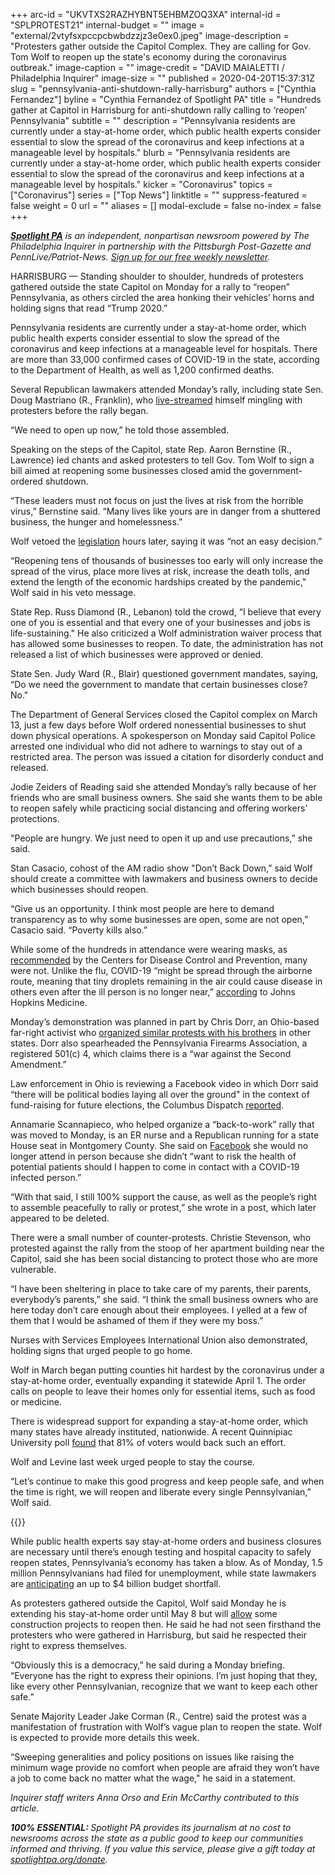 +++
arc-id = "UKVTXS2RAZHYBNT5EHBMZOQ3XA"
internal-id = "SPLPROTEST21"
internal-budget = ""
image = "external/2vtyfsxpccpcbwbdzzjz3e0ex0.jpeg"
image-description = "Protesters gather outside the Capitol Complex. They are calling for Gov. Tom Wolf to reopen up the state's economy during the coronavirus outbreak."
image-caption = ""
image-credit = "DAVID MAIALETTI / Philadelphia Inquirer"
image-size = ""
published = 2020-04-20T15:37:31Z
slug = "pennsylvania-anti-shutdown-rally-harrisburg"
authors = ["Cynthia Fernandez"]
byline = "Cynthia Fernandez of Spotlight PA"
title = "Hundreds gather at Capitol in Harrisburg for anti-shutdown rally calling to ‘reopen’ Pennsylvania"
subtitle = ""
description = "Pennsylvania residents are currently under a stay-at-home order, which public health experts consider essential to slow the spread of the coronavirus and keep infections at a manageable level by hospitals."
blurb = "Pennsylvania residents are currently under a stay-at-home order, which public health experts consider essential to slow the spread of the coronavirus and keep infections at a manageable level by hospitals."
kicker = "Coronavirus"
topics = ["Coronavirus"]
series = ["Top News"]
linktitle = ""
suppress-featured = false
weight = 0
url = ""
aliases = []
modal-exclude = false
no-index = false
+++

<a href="https://www.spotlightpa.org/"><i><b>Spotlight PA</b></i></a><i> is an independent, nonpartisan newsroom powered by The Philadelphia Inquirer in partnership with the Pittsburgh Post-Gazette and PennLive/Patriot-News. </i><a href="https://www.spotlightpa.org/newsletters"><i>Sign up for our free weekly newsletter</i></a><i>.</i>

HARRISBURG — Standing shoulder to shoulder, hundreds of protesters gathered outside the state Capitol on Monday for a rally to “reopen” Pennsylvania, as others circled the area honking their vehicles’ horns and holding signs that read “Trump 2020.”

Pennsylvania residents are currently under a stay-at-home order, which public health experts consider essential to slow the spread of the coronavirus and keep infections at a manageable level for hospitals. There are more than 33,000 confirmed cases of COVID-19 in the state, according to the Department of Health, as well as 1,200 confirmed deaths.

Several Republican lawmakers attended Monday’s rally, including state Sen. Doug Mastriano (R., Franklin), who <a href="https://www.facebook.com/SenatorDougMastriano/videos/266282137740779/" target=_blank>live-streamed</a> himself mingling with protesters before the rally began.

“We need to open up now,” he told those assembled.

Speaking on the steps of the Capitol, state Rep. Aaron Bernstine (R., Lawrence) led chants and asked protesters to tell Gov. Tom Wolf to sign a bill aimed at reopening some businesses closed amid the government-ordered shutdown.

“These leaders must not focus on just the lives at risk from the horrible virus,” Bernstine said. “Many lives like yours are in danger from a shuttered business, the hunger and homelessness.”

Wolf vetoed the <a href="https://www.spotlightpa.org/news/2020/04/pennsylvania-coronavirus-legislature-senate-vote-reopen-business/" target=_blank>legislation</a> hours later, saying it was “not an easy decision.”

“Reopening tens of thousands of businesses too early will only increase the spread of the virus, place more lives at risk, increase the death tolls, and extend the length of the economic hardships created by the pandemic," Wolf said in his veto message. 

State Rep. Russ Diamond (R., Lebanon) told the crowd, “I believe that every one of you is essential and that every one of your businesses and jobs is life-sustaining." He also criticized a Wolf administration waiver process that has allowed some businesses to reopen. To date, the administration has not released a list of which businesses were approved or denied.

State Sen. Judy Ward (R., Blair) questioned government mandates, saying, “Do we need the government to mandate that certain businesses close? No."

The Department of General Services closed the Capitol complex on March 13, just a few days before Wolf ordered nonessential businesses to shut down physical operations. A spokesperson on Monday said Capitol Police arrested one individual who did not adhere to warnings to stay out of a restricted area. The person was issued a citation for disorderly conduct and released.

Jodie Zeiders of Reading said she attended Monday’s rally because of her friends who are small business owners. She said she wants them to be able to reopen safely while practicing social distancing and offering workers’ protections.

"People are hungry. We just need to open it up and use precautions,” she said.

Stan Casacio, cohost of the AM radio show "Don’t Back Down,” said Wolf should create a committee with lawmakers and business owners to decide which businesses should reopen.

“Give us an opportunity. I think most people are here to demand transparency as to why some businesses are open, some are not open,” Casacio said. “Poverty kills also.”

<script src="https://www.spotlightpa.org/embed.js" async></script><div data-spl-embed-version="1" data-spl-src="https://www.spotlightpa.org/embeds/donate/"></div>

While some of the hundreds in attendance were wearing masks, as <a href="https://www.cdc.gov/coronavirus/2019-ncov/prevent-getting-sick/cloth-face-cover.html" target="_blank">recommended</a> by the Centers for Disease Control and Prevention, many were not. Unlike the flu, COVID-19 “might be spread through the airborne route, meaning that tiny droplets remaining in the air could cause disease in others even after the ill person is no longer near,” <a href="https://www.hopkinsmedicine.org/health/conditions-and-diseases/coronavirus/coronavirus-disease-2019-vs-the-flu" target="_blank">according</a> to Johns Hopkins Medicine.

Monday’s demonstration was planned in part by Chris Dorr, an Ohio-based far-right activist who <a href="https://www.washingtonpost.com/technology/2020/04/19/pro-gun-activists-using-facebook-groups-push-anti-quarantine-protests/">organized similar protests with his brothers</a> in other states. Dorr also spearheaded the Pennsylvania Firearms Association, a registered 501(c) 4, which claims there is a “war against the Second Amendment.”

Law enforcement in Ohio is reviewing a Facebook video in which Dorr said “there will be political bodies laying all over the ground" in the context of fund-raising for future elections, the Columbus Dispatch <a href="https://www.dispatch.com/news/20190809/patrol-reviewing-video-by-gun-rights-advocate-threatening-bodies-laying-all-over-ground" target="_blank">reported</a>.

Annamarie Scannapieco, who helped organize a “back-to-work” rally that was moved to Monday, is an ER nurse and a Republican running for a state House seat in Montgomery County. She said on <a href="https://www.facebook.com/photo.php?fbid=252605309214853&set=a.112775863197799&type=3&theater">Facebook</a> she would no longer attend in person because she didn’t “want to risk the health of potential patients should I happen to come in contact with a COVID-19 infected person.”

“With that said, I still 100% support the cause, as well as the people’s right to assemble peacefully to rally or protest,” she wrote in a post, which later appeared to be deleted.

There were a small number of counter-protests. Christie Stevenson, who protested against the rally from the stoop of her apartment building near the Capitol, said she has been social distancing to protect those who are more vulnerable.

“I have been sheltering in place to take care of my parents, their parents, everybody’s parents,” she said. “I think the small business owners who are here today don’t care enough about their employees. I yelled at a few of them that I would be ashamed of them if they were my boss.”

Nurses with Services Employees International Union also demonstrated, holding signs that urged people to go home.

Wolf in March began putting counties hit hardest by the coronavirus under a stay-at-home order, eventually expanding it statewide April 1. The order calls on people to leave their homes only for essential items, such as food or medicine.

There is widespread support for expanding a stay-at-home order, which many states have already instituted, nationwide. A recent Quinnipiac University poll <a href="https://poll.qu.edu/images/polling/us/us04082020_uksb19.pdf">found</a> that 81% of voters would back such an effort.

Wolf and Levine last week urged people to stay the course.

“Let’s continue to make this good progress and keep people safe, and when the time is right, we will reopen and liberate every single Pennsylvanian,” Wolf said.

{{<picture src="external/f56s33ksys2jb6m9wdmmq8q97m.jpeg" description="Nurse Erica Zimmerman, of southwestern Pennsylvania, urges protesters who gathered outside the Capitol Complex to go home during a rally in Harrisburg, PA on April 20, 2020. The protesters are calling for Gov. Wolf to reopen up the state's economy during the coronavirus outbreak." caption="Nurse Erica Zimmerman, of southwestern PA, urges protesters who gathered outside the Capital Complex to go home during a rally in Harrisburg, PA on April 20, 2020. The protesters are calling for Gov. Wolf to reopen up the state&#39;s economy during the coronavirus outbreak." credit="DAVID MAIALETTI / Staff Photographer">}}

While public health experts say stay-at-home orders and business closures are necessary until there’s enough testing and hospital capacity to safely reopen states, Pennsylvania’s economy has taken a blow. As of Monday, 1.5 million Pennsylvanians had filed for unemployment, while state lawmakers are <a href="https://www.spotlightpa.org/news/2020/04/pennsylvania-coronavirus-state-budget-shortfall-4-billion/" target=_blank>anticipating</a> an up to $4 billion budget shortfall.

As protesters gathered outside the Capitol, Wolf said Monday he is extending his stay-at-home order until May 8 but will <a href="https://www.spotlightpa.org/news/2020/04/pennsylvania-coronavirus-reopen-wine-liquor-construction-car-dealerships/" target=_blank>allow</a> some construction projects to reopen then. He said he had not seen firsthand the protesters who were gathered in Harrisburg, but said he respected their right to express themselves.

“Obviously this is a democracy,” he said during a Monday briefing. “Everyone has the right to express their opinions. I’m just hoping that they, like every other Pennsylvanian, recognize that we want to keep each other safe.”

Senate Majority Leader Jake Corman (R., Centre) said the protest was a manifestation of frustration with Wolf’s vague plan to reopen the state. Wolf is expected to provide more details this week. 

“Sweeping generalities and policy positions on issues like raising the minimum wage provide no comfort when people are afraid they won’t have a job to come back no matter what the wage," he said in a statement.

<i>Inquirer staff writers Anna Orso and Erin McCarthy contributed to this article. </i>

<i><b>100% ESSENTIAL: </b></i><i>Spotlight PA provides its journalism at no cost to newsrooms across the state as a public good to keep our communities informed and thriving. If you value this service, please give a gift today at </i><a href="https://www.spotlightpa.org/donate"><i>spotlightpa.org/donate</i></a><i>.</i>

<script src="https://www.spotlightpa.org/embed.js" async></script><div data-spl-embed-version="1" data-spl-src="https://www.spotlightpa.org/embeds/tips/?tip_text=Do%20you%20have%20a%20tip%20about%20%3Cb%3Ehow%20Pa.'s%20government%20is%20responding%20to%20the%20coronavirus%3C%2Fb%3E%3F%20Tell%20us."></div>
